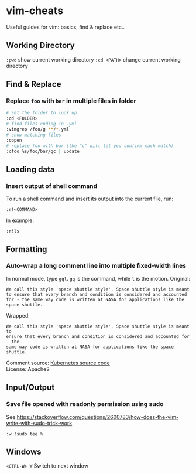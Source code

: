# vim-cheats

Useful guides for vim: basics, find & replace etc.. 

## Working Directory

`:pwd` show current working directory
`:cd <PATH>` change current working directory

## Find & Replace

### Replace `foo` with `bar` in multiple files in folder

```sh
# set the folder to look up
:cd <FOLDER>
# find files ending in .yml
:vimgrep /foo/g **/*.yml
# show matching files
:copen
# replace foo with bar (the "c" will let you confirm each match)
:cfdo %s/foo/bar/gc | update
```

## Loading data

### Insert output of shell command

To run a shell command and insert its output into the current file, run:

```vim
:r!<COMMAND>
```

In example:

```vim
:r!ls
```

## Formatting

### Auto-wrap a long comment line into multiple fixed-width lines

In normal mode, type `gql`. `gq` is the command, while `l` is the motion.
Original:
```
We call this style 'space shuttle style'. Space shuttle style is meant to ensure that every branch and condition is considered and accounted for - the same way code is written at NASA for applications like the space shuttle.
```
Wrapped:
```
We call this style 'space shuttle style'. Space shuttle style is meant to
ensure that every branch and condition is considered and accounted for - the
same way code is written at NASA for applications like the space shuttle.
```
Comment source: [Kubernetes source code](https://github.com/kubernetes/kubernetes/blob/ec2e767e59395376fa191d7c56a74f53936b7653/pkg/controller/volume/persistentvolume/pv_controller.go#L66-L69)\
License: Apache2

## Input/Output

### Save file opened with readonly permission using sudo

See https://stackoverflow.com/questions/2600783/how-does-the-vim-write-with-sudo-trick-work
```
:w !sudo tee %
```

## Windows

`<CTRL-W> W` Switch to next window
